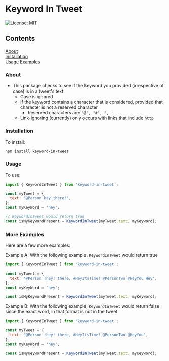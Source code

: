 # Keyword In Tweet

[![License: MIT](https://img.shields.io/badge/License-MIT-yellow.svg)](https://opensource.org/licenses/MIT)

## Contents

[About](#about)  
[Installation](#installation)  
[Usage](#usage)
[Examples](#examples)

### About

- This package checks to see if the keyword you provided (irrespective of case) is in a tweet's text
  - Case is ignored
  - If the keyword contains a character that is considered, provided that character is not a reserved character
    - Reserved characters are: `"@", "#", ", '`
  - Link-ignoring (currently) only occurs with links that include `http`

### Installation

To install:

```shell
npm install keyword-in-tweet
```

### Usage

To use:

```js
import { KeywordInTweet } from 'keyword-in-tweet';

const myTweet = {
  text: '@Person hey there!',
};
const myKeyWord = 'hey';

// KeywordInTweet would return true
const isMyKeywordPresent = KeywordInTweet(myTweet.text, myKeyword);
```

### More Examples

Here are a few more examples:

Example A: With the following example, `KeywordInTweet` would return true

```js
import { KeywordInTweet } from 'keyword-in-tweet';

const myTweet = {
  text: '@Person !hey! there, #HeyItsTime! @PersonTwo @HeyYou Hey',
};
const myKeyWord = 'hey';

const isMyKeywordPresent = KeywordInTweet(myTweet.text, myKeyword);
```

Example B: With the following example, `KeywordInTweet` would return false since the exact word, in that format is not in the tweet

```js
import { KeywordInTweet } from 'keyword-in-tweet';

const myTweet = {
  text: '@Person !hey! there, #HeyItsTime! @PersonTwo @HeyYou',
};
const myKeyWord = 'hey';

const isMyKeywordPresent = KeywordInTweet(myTweet.text, myKeyword);
```
